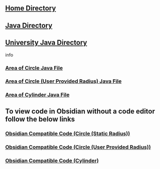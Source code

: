 ## [Home Directory](/CodeLanguages/ReadMe.md)
## [Java Directory](/CodeLanguages/Java/JavaContents.md)
## [University Java Directory](/CodeLanguages/Java/UniversityJavaFiles/ReadMe.md)

info
### [Area of Circle Java File](computeAreaCircle.java)
### [Area of Circle (User Provided Radius) Java File](computeAreaCircleConsole.java)
### [Area of Cylinder Java File](computeAreaCylinder.java)

## To view code in Obsidian without a code editor follow the below links

### [Obsidian Compatible Code (Circle (Static Radius))](computeAreaCircle.md)
### [Obsidian Compatible Code (Circle (User Provided Radius))](computeAreaCircleConsole.md)
### [Obsidian Compatible Code (Cylinder)](computeAreaCylinder.md)